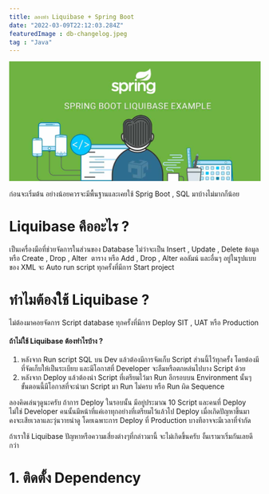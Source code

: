 ```yaml
---
title: ลองทำ Liquibase + Spring Boot
date: "2022-03-09T22:12:03.284Z"
featuredImage : db-changelog.jpeg
tag : "Java"
---
```


![Liquibase Spring Boot](db-changelog.jpeg)

ก่อนจะเริ่มต้น อย่างน้อยควรจะมีพื้นฐานและเคยใช้ Sprig Boot , SQL มาบ้างไม่มากก็น้อย 

# Liquibase คืออะไร ?

เป็นเครื่องมือที่ช่วยจัดการในส่วนของ Database ไม่ว่าจะเป็น Insert , Update , Delete ข้อมูล หรือ Create , Drop , Alter  ตาราง หรือ Add , Drop , Alter คอลัมน์ และอื่นๆ อยู่ในรูปแบบของ XML จะ Auto run script ทุกครั้งที่มีการ Start project

# ทำไมต้องใช้ Liquibase ?

ไม่ต้องมาคอยจัดการ Script database ทุกครั้งที่มีการ Deploy SIT , UAT หรือ Production 

#### ถ้าไม่ใช้ Liquibase ต้องทำไรบ้าง ?
1. หลังจาก Run script SQL บน Dev แล้วต้องมีการจัดเก็บ Script ส่วนนี้ไว้ทุกครั้ง โดยต้องมีที่จัดเก็บให้เป็นระเบียบ และมีโอกาสที่ Developer จะลืมหรือตกหล่นไปบาง Script ด้วย
2. หลังจาก ​Deploy แล้วต้องนำ Script ที่เตรียมไว้มา Run อีกรอบบน Environment นั้นๆ ขั้นตอนนี้มีโอกาสที่จะนำมา Script มา Run ไม่ครบ หรือ Run ผิด Sequence

ลองคิดเล่นๆดูนะครับ ถ้าการ Deploy ในรอบนั้น มีอยู่ประมาณ 10 Script และคนที่ Deploy ไม่ใช่ Developer คนนั้นมีหน้าที่แค่เอาทุกอย่างที่เตรียมไว้แล้วไป Deploy เมื่อเกิดปัญหาขึ้นมา คงจะเสียเวลาและวุ่นวายน่าดู โดยเฉพาะการ Deploy ที่ Production บางทีอาจจะมีเวลาที่จำกัด

ถ้าเราใช้ Liquibase ปัญหาหรือความเสี่ยงต่างๆที่กล่าวมานี้ จะไม่เกิดขึ้นครับ งั้นเรามาเริ่มกันเลยดีกว่า

# 1. ติดตั้ง Dependency 

